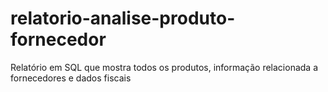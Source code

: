 # relatorio-analise-produto-fornecedor
Relatório em SQL que mostra todos os produtos, informação relacionada a fornecedores e dados fiscais
